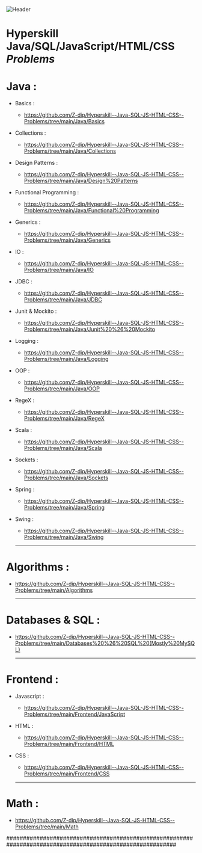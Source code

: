 ![Header](https://robodk.com/blog/wp-content/uploads/2018/05/Programming-Language-PNG-Download-Image.png "Header")
# Hyperskill Java/SQL/JavaScript/HTML/CSS *Problems*
# Java  :


 - Basics :
     - https://github.com/Z-dip/Hyperskill--Java-SQL-JS-HTML-CSS--Problems/tree/main/Java/Basics

 - Collections :
     - https://github.com/Z-dip/Hyperskill--Java-SQL-JS-HTML-CSS--Problems/tree/main/Java/Collections
      
 - Design Patterns :
     - https://github.com/Z-dip/Hyperskill--Java-SQL-JS-HTML-CSS--Problems/tree/main/Java/Design%20Patterns
      
 - Functional Programming :
     - https://github.com/Z-dip/Hyperskill--Java-SQL-JS-HTML-CSS--Problems/tree/main/Java/Functional%20Programming
      
 - Generics :
     - https://github.com/Z-dip/Hyperskill--Java-SQL-JS-HTML-CSS--Problems/tree/main/Java/Generics
      
 - IO :
     - https://github.com/Z-dip/Hyperskill--Java-SQL-JS-HTML-CSS--Problems/tree/main/Java/IO
      
 - JDBC :
     - https://github.com/Z-dip/Hyperskill--Java-SQL-JS-HTML-CSS--Problems/tree/main/Java/JDBC
      
 - Junit & Mockito :
     - https://github.com/Z-dip/Hyperskill--Java-SQL-JS-HTML-CSS--Problems/tree/main/Java/Junit%20%26%20Mockito
      
 - Logging :
     - https://github.com/Z-dip/Hyperskill--Java-SQL-JS-HTML-CSS--Problems/tree/main/Java/Logging
      
 - OOP :
     - https://github.com/Z-dip/Hyperskill--Java-SQL-JS-HTML-CSS--Problems/tree/main/Java/OOP
      
 - RegeX :
     - https://github.com/Z-dip/Hyperskill--Java-SQL-JS-HTML-CSS--Problems/tree/main/Java/RegeX
      
 - Scala :
     - https://github.com/Z-dip/Hyperskill--Java-SQL-JS-HTML-CSS--Problems/tree/main/Java/Scala
      
 - Sockets :
     - https://github.com/Z-dip/Hyperskill--Java-SQL-JS-HTML-CSS--Problems/tree/main/Java/Sockets
      
 - Spring :
     - https://github.com/Z-dip/Hyperskill--Java-SQL-JS-HTML-CSS--Problems/tree/main/Java/Spring
      
 - Swing :
     - https://github.com/Z-dip/Hyperskill--Java-SQL-JS-HTML-CSS--Problems/tree/main/Java/Swing
      ________________________________________________________________________________________________________________________________________    
      
# Algorithms :

-  https://github.com/Z-dip/Hyperskill--Java-SQL-JS-HTML-CSS--Problems/tree/main/Algorithms
      ________________________________________________________________________________________________________________________________________ 
      
# Databases & SQL :

-  https://github.com/Z-dip/Hyperskill--Java-SQL-JS-HTML-CSS--Problems/tree/main/Databases%20%26%20SQL%20(Mostly%20MySQL)
      ________________________________________________________________________________________________________________________________________
      
# Frontend :

 - Javascript :
     - https://github.com/Z-dip/Hyperskill--Java-SQL-JS-HTML-CSS--Problems/tree/main/Frontend/JavaScript
  
 - HTML :
    -  https://github.com/Z-dip/Hyperskill--Java-SQL-JS-HTML-CSS--Problems/tree/main/Frontend/HTML
      
 - CSS :
    -  https://github.com/Z-dip/Hyperskill--Java-SQL-JS-HTML-CSS--Problems/tree/main/Frontend/CSS
      ________________________________________________________________________________________________________________________________________
      
# Math :

- https://github.com/Z-dip/Hyperskill--Java-SQL-JS-HTML-CSS--Problems/tree/main/Math

###########################################################################################################                                                                                         
